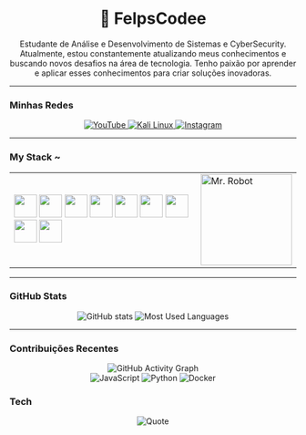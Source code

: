 <div align="center">
  <h1>👾 FelpsCodee</h1>
  <p>
    Estudante de Análise e Desenvolvimento de Sistemas e CyberSecurity. Atualmente, estou constantemente atualizando meus conhecimentos e buscando novos desafios na área de tecnologia. Tenho paixão por aprender e aplicar esses conhecimentos para criar soluções inovadoras.
  </p>
</div>

---

### **Minhas Redes**
<div align="center">
  <a href="https://www.youtube.com/channel/SEU_CANAL" target="_blank">
    <img src="https://img.shields.io/badge/YouTube-FF0000?style=for-the-badge&logo=youtube&logoColor=white" alt="YouTube">
  </a>
  <a href="https://www.kali.org/downloads/" target="_blank">
    <img src="https://img.shields.io/badge/Kali_Linux-557C94?style=for-the-badge&logo=linux&logoColor=white" alt="Kali Linux">
  </a>
  <a href="https://www.instagram.com/SEU_INSTAGRAM" target="_blank">
    <img src="https://img.shields.io/badge/Instagram-E4405F?style=for-the-badge&logo=instagram&logoColor=white" alt="Instagram">
  </a>
</div>

---

### My Stack ~

<table>
  <tr>
    <td>
      <img src="https://cdn.jsdelivr.net/gh/devicons/devicon/icons/html5/html5-original.svg" width="40px" />
      <img src="https://cdn.jsdelivr.net/gh/devicons/devicon/icons/css3/css3-original.svg" width="40px" />
      <img src="https://cdn.jsdelivr.net/gh/devicons/devicon/icons/javascript/javascript-original.svg" width="40px" />
      <img src="https://cdn.jsdelivr.net/gh/devicons/devicon/icons/linux/linux-original.svg" width="40px" />
      <img src="https://cdn.jsdelivr.net/gh/devicons/devicon/icons/python/python-original.svg" width="40px" />
      <img src="https://cdn.jsdelivr.net/gh/devicons/devicon/icons/c/c-original.svg" width="40px" />
      <img src="https://cdn.jsdelivr.net/gh/devicons/devicon/icons/mysql/mysql-original.svg" width="40px" />
      <img src="https://cdn.jsdelivr.net/gh/devicons/devicon/icons/postgresql/postgresql-original.svg" width="40px" />
      <img src="https://cdn.jsdelivr.net/gh/devicons/devicon/icons/docker/docker-original.svg" width="40px" />
    </td>
    <td>
      <img src=https://github.com/FelpsCodee/assets/blob/main/print%20hello%20world.gif" width="160px" alt="Mr. Robot" />
    </td>
  </tr>
</table>

---

### **GitHub Stats**
<div align="center">
  <img src="https://github-readme-stats-git-masterrstaa-rickstaa.vercel.app/api?username=FelpsCodee&hide_title=true&show_icons=true&include_all_commits=false&count_private=true&line_height=25&hide=issues&bg_color=000000&title_color=00FF00&text_color=00FF00&border_radius=3&border_color=00FF00&icon_color=00FF00&theme=dark" alt="GitHub stats">
  <img src="https://github-readme-stats-git-masterrstaa-rickstaa.vercel.app/api/top-langs/?username=FelpsCodee&line_height=10&card_width=290&layout=compact&hide_title=false&count_private=true&langs_count=4&show_icons=true&title_color=00FF00&hide=html,scss,less&bg_color=000000&text_color=00FF00&border_radius=3&border_color=00FF00&count_private=true" alt="Most Used Languages">
</div>

---

### **Contribuições Recentes**
<div align="center">
  <img src="https://github-readme-activity-graph.vercel.app/graph?username=FelpsCodee&bg_color=000000&color=00FF00&line=00FF00&point=FFFFFF&area=true&hide_border=true" alt="GitHub Activity Graph">
</div>

<div align="center">
  <img src="https://img.shields.io/badge/JavaScript-ES6+-F7DF1E?style=for-the-badge&logo=javascript&logoColor=black" alt="JavaScript">
  <img src="https://img.shields.io/badge/Python-3.9-3776AB?style=for-the-badge&logo=python&logoColor=white" alt="Python">
  <img src="https://img.shields.io/badge/Docker-20.10-2496ED?style=for-the-badge&logo=docker&logoColor=white" alt="Docker">
</div>

### **Tech**
<div align="center">
  <img src="https://quotes-github-readme.vercel.app/api?type=horizontal&theme=dark" alt="Quote">
</div>

